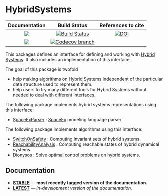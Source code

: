 # HybridSystems

| **Documentation** | **Build Status** | **References to cite** |
|:-----------------:|:----------------:|:----------------------:|
| [![][docs-stable-img]][docs-stable-url] | [![Build Status][build-img]][build-url]       | [![DOI][zenodo-img]][zenodo-url] |
| [![][docs-latest-img]][docs-latest-url] | [![Codecov branch][codecov-img]][codecov-url] |                                  |

This packages defines an interface for defining and working with [Hybrid Systems](https://en.wikipedia.org/wiki/Hybrid_system).
It also includes an implementation of this interface.

The goal of this package is twofold

* help making algorithms on Hybrid Systems independent of the particular data structure used to represent them.
* help users to try many different tools for Hybrid Systems without needed to deal with different interfaces.

The following package implements hybrid systems representations using this interface:

* [SpaceExParser](https://github.com/JuliaReach/SpaceExParser.jl) : [SpaceEx](http://spaceex.imag.fr/) modeling language parser

The following package implements algorithms using this interface:

* [SwitchOnSafety](https://github.com/blegat/SwitchOnSafety.jl) : Computing invariant sets of hybrid systems.
* [ReachabilityAnalysis](https://github.com/JuliaReach/ReachabilityAnalysis.jl) : Computing reachable states of hybrid dynamical systems.
* [Dionysos](https://github.com/dionysos-dev/Dionysos.jl) : Solve optimal control problems on hybrid systems.

## Documentation

- [**STABLE**][docs-stable-url] &mdash; **most recently tagged version of the documentation.**
- [**LATEST**][docs-latest-url] &mdash; *in-development version of the documentation.*

[docs-stable-img]: https://img.shields.io/badge/docs-stable-blue.svg
[docs-latest-img]: https://img.shields.io/badge/docs-latest-blue.svg
[docs-stable-url]: https://blegat.github.io/HybridSystems.jl/stable/index.html
[docs-latest-url]: https://blegat.github.io/HybridSystems.jl/latest/index.html

[build-img]: https://github.com/blegat/HybridSystems.jl/actions/workflows/ci.yml/badge.svg?branch=master
[build-url]: https://github.com/blegat/HybridSystems.jl/actions/workflows/ci.yml
[codecov-img]: http://codecov.io/github/blegat/HybridSystems.jl/coverage.svg?branch=master
[codecov-url]: http://codecov.io/github/blegat/HybridSystems.jl?branch=master

[zenodo-url]: https://doi.org/10.5281/zenodo.1246104
[zenodo-img]: https://zenodo.org/badge/DOI/10.5281/zenodo.1246104.svg
